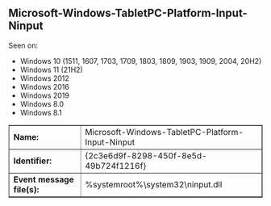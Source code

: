 ## Microsoft-Windows-TabletPC-Platform-Input-Ninput

Seen on:
* Windows 10 (1511, 1607, 1703, 1709, 1803, 1809, 1903, 1909, 2004, 20H2)
* Windows 11 (21H2)
* Windows 2012
* Windows 2016
* Windows 2019
* Windows 8.0
* Windows 8.1

<table border="1" class="docutils">
  <tbody>
    <tr>
      <td><b>Name:</b></td>
      <td>Microsoft-Windows-TabletPC-Platform-Input-Ninput</td>
    </tr>
    <tr>
      <td><b>Identifier:</b></td>
      <td>{2c3e6d9f-8298-450f-8e5d-49b724f1216f}</td>
    </tr>
    <tr>
      <td><b>Event message file(s):</b></td>
      <td>%systemroot%\system32\ninput.dll</td>
    </tr>
  </tbody>
</table>

&nbsp;

